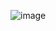 

![image](https://user-images.githubusercontent.com/63564347/119833314-036d4d00-becd-11eb-8520-7e6dc0e80d6a.png)
